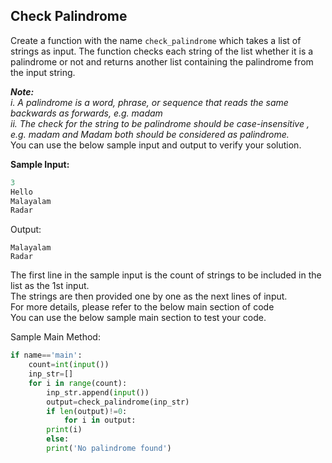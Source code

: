 ## Check Palindrome

Create a function with the name `check_palindrome` which takes a list of strings as input. The function checks each string of the list whether it is a palindrome or not and returns another list containing the palindrome from the input string.

_**Note:**_  
_i. A palindrome is a word, phrase, or sequence that reads the same backwards as forwards, e.g. madam_  
_ii. The check for the string to be palindrome should be case-insensitive , e.g. madam and Madam both should be considered as palindrome._  
You can use the below sample input and output to verify your solution.

**Sample Input:**

```python
3
Hello
Malayalam
Radar
```

Output:

```plaintext
Malayalam
Radar
```

The first line in the sample input is the count of strings to be included in the list as the 1st input.  
The strings are then provided one by one as the next lines of input.  
For more details, please refer to the below main section of code  
You can use the below sample main section to test your code.

Sample Main Method:

```python
if name=='main':
	count=int(input())
	inp_str=[]
	for i in range(count):
		inp_str.append(input())
		output=check_palindrome(inp_str)
		if len(output)!=0:
			for i in output:
		print(i)
		else:
		print('No palindrome found')
```